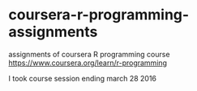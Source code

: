 # coursera-r-programming-assignments
assignments of coursera R programming course
https://www.coursera.org/learn/r-programming

I took course session ending march 28 2016 
